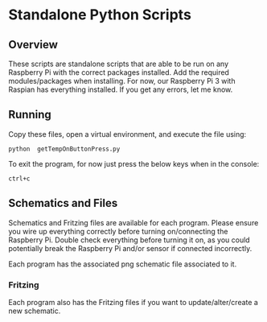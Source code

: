 # Standalone Python Scripts
## Overview
These scripts are standalone scripts that are able to be run on any Raspberry Pi with the correct packages installed. <TODO>Add the required modules/packages when installing</TODO>. For now, our Raspberry Pi 3 with Raspian has everything installed. If you get any errors, let me know.

## Running
Copy these files, open a virtual environment, and execute the file using:

```python  getTempOnButtonPress.py```

To exit the program, for now just press the below keys when in the console:

```ctrl+c```

## Schematics and Files
Schematics and Fritzing files are available for each program. Please ensure you wire up everything correctly before turning on/connecting the Raspberry Pi. Double check everything before turning it on, as you could potentially break the Raspberry Pi and/or sensor if connected incorrectly.

Each program has the associated png schematic file associated to it.

### Fritzing
Each program also has the Fritzing files if you want to update/alter/create a new schematic.